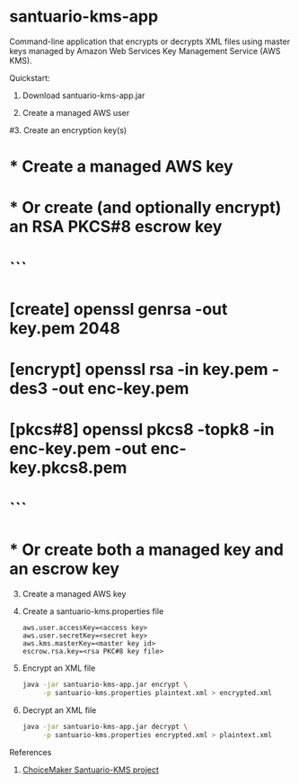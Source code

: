 # santuario-kms-app
Command-line application that encrypts or decrypts XML files using master keys managed by Amazon Web Services Key Management Service (AWS KMS).

Quickstart:

1. Download santuario-kms-app.jar

2. Create a managed AWS user

#3. Create an encryption key(s)
#
#   * Create a managed AWS key
#
#   * Or create (and optionally encrypt) an RSA PKCS#8 escrow key
#
#     ```
#     [create]  openssl genrsa -out key.pem 2048
#     [encrypt] openssl rsa -in key.pem -des3 -out enc-key.pem
#     [pkcs#8]  openssl pkcs8 -topk8 -in enc-key.pem -out enc-key.pkcs8.pem
#     ```
#
#   * Or create both a managed key and an escrow key

3. Create a managed AWS key

4. Create a santuario-kms.properties file

   ```
   aws.user.accessKey=<access key>
   aws.user.secretKey=<secret key>
   aws.kms.masterKey=<master key id>
   escrow.rsa.key=<rsa PKC#8 key file>
   ```

5. Encrypt an XML file

   ```bash
   java -jar santuario-kms-app.jar encrypt \
        -p santuario-kms.properties plaintext.xml > encrypted.xml
   ```

6. Decrypt an XML file

   ```bash
   java -jar santuario-kms-app.jar decrypt \
        -p santuario-kms.properties encrypted.xml > plaintext.xml 
   ```

References

1. [ChoiceMaker Santuario-KMS project][1]

[1]: https://github.com/choicemaker/santuario-kms

